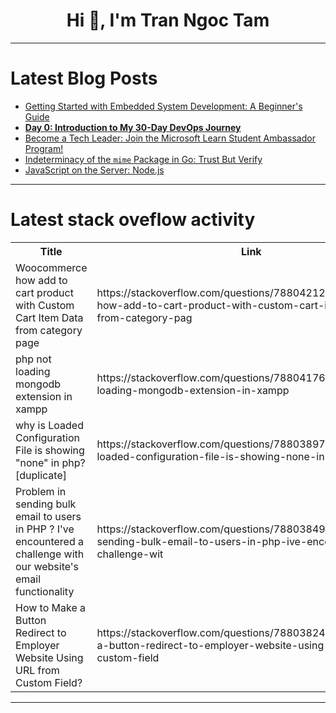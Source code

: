 <h1 align="center">Hi 👋, I'm Tran Ngoc Tam</h1>

---

# Latest Blog Posts 
<!-- BLOG-POST-LIST:START -->
- [Getting Started with Embedded System Development: A Beginner&#39;s Guide](https://dev.to/adityapandey0502/getting-started-with-embedded-system-development-a-beginners-guide-52gn)
- [**Day 0: Introduction to My 30-Day DevOps Journey**](https://dev.to/singh_in_cloud/day-0-introduction-to-my-30-day-devops-journey-3ho7)
- [Become a Tech Leader: Join the Microsoft Learn Student Ambassador Program!](https://dev.to/mahrukh_adeel/become-a-tech-leader-join-the-microsoft-learn-student-ambassador-program-1f3c)
- [Indeterminacy of the `mime` Package in Go: Trust But Verify](https://dev.to/panic_err/indeterminacy-of-the-mime-package-in-go-trust-but-verify-1lg5)
- [JavaScript on the Server: Node.js](https://dev.to/achal_tiwari/javascript-on-the-server-nodejs-3lhg)
<!-- BLOG-POST-LIST:END -->

---

# Latest stack oveflow activity
<table>
  <tr><th>Title</th><th>Link</th></tr>
  <!-- STACKOVERFLOW:START --><tr><td>Woocommerce how add to cart product with Custom Cart Item Data from category page</td><td>https://stackoverflow.com/questions/78804212/woocommerce-how-add-to-cart-product-with-custom-cart-item-data-from-category-pag</td></tr><tr><td>php not loading mongodb extension in xampp</td><td>https://stackoverflow.com/questions/78804176/php-not-loading-mongodb-extension-in-xampp</td></tr><tr><td>why is Loaded Configuration File is showing &quot;none&quot; in php? [duplicate]</td><td>https://stackoverflow.com/questions/78803897/why-is-loaded-configuration-file-is-showing-none-in-php</td></tr><tr><td>Problem in sending bulk email to users in PHP ? I&#39;ve encountered a challenge with our website&#39;s email functionality</td><td>https://stackoverflow.com/questions/78803849/problem-in-sending-bulk-email-to-users-in-php-ive-encountered-a-challenge-wit</td></tr><tr><td>How to Make a Button Redirect to Employer Website Using URL from Custom Field?</td><td>https://stackoverflow.com/questions/78803824/how-to-make-a-button-redirect-to-employer-website-using-url-from-custom-field</td></tr><!-- STACKOVERFLOW:END -->
</table>

---


